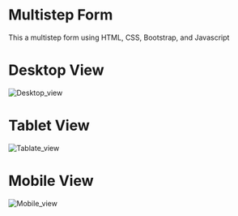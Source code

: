 # Multistep Form
 This a multistep form using HTML, CSS, Bootstrap, and Javascript

# Desktop View
![Desktop_view](https://github.com/ArnabDas2001/Multistep-form__internship-assignment/assets/102038057/5da0589f-03a4-44a4-ad8c-a928cd197fc1)

# Tablet View
![Tablate_view](https://github.com/ArnabDas2001/Multistep-form__internship-assignment/assets/102038057/b156d83d-e573-468e-b026-43608c605db8)

# Mobile View
![Mobile_view](https://github.com/ArnabDas2001/Multistep-form__internship-assignment/assets/102038057/45885fb1-33dc-4a45-a008-856eb82cca2b)
